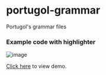 # portugol-grammar
Portugol's grammar files

### Example code with highlighter
![image](https://user-images.githubusercontent.com/62726888/160021596-e6417a4f-5ccb-47bc-a73d-5fce09cc0b42.png)



[Click here](https://github-lightshow.herokuapp.com/?utf8=✓&scope=from-url&grammar_format=auto&grammar_url=https%3A%2F%2Fraw.githubusercontent.com%2Fluisgbr1el%2Fportugol-grammar%2Fmain%2Fgrammars%2Fportugol.json&grammar_text=&code_source=from-url&code_url=https://raw.githubusercontent.com/luisgbr1el/portugol-grammar/main/samples/media.por&code=) to view demo.
